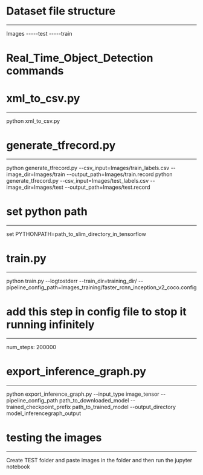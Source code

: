 # Dataset file structure
---------------------------
Images
     -----test
     -----train
     
# Real_Time_Object_Detection commands

# xml_to_csv.py
----------------------------------
python xml_to_csv.py

# generate_tfrecord.py
----------------------------------------
python generate_tfrecord.py --csv_input=Images/train_labels.csv --image_dir=Images/train --output_path=Images/train.record
python generate_tfrecord.py --csv_input=Images/test_labels.csv --image_dir=Images/test --output_path=Images/test.record

# set python path
----------------------------------------------
set PYTHONPATH=path_to_slim_directory_in_tensorflow

# train.py
-----------------------------------------------------
python train.py --logtostderr --train_dir=training_dir/ --pipeline_config_path=Images_training/faster_rcnn_inception_v2_coco.config

# add this step in config file to stop it running infinitely
---------------------------------------------------------------
num_steps: 200000

# export_inference_graph.py
--------------------------------
python export_inference_graph.py --input_type image_tensor --pipeline_config_path path_to_downloaded_model --trained_checkpoint_prefix path_to_trained_model --output_directory model_inferencegraph_output

# testing the images
------------------------------
Create TEST folder and paste images in the folder and then run the jupyter notebook  
